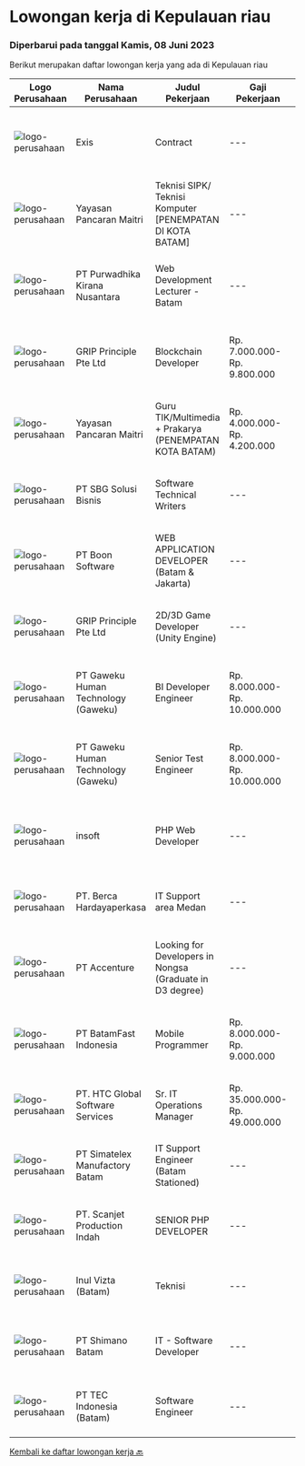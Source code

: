 
  # Lowongan kerja di Kepulauan riau

  ### Diperbarui pada tanggal Kamis, 08 Juni 2023

  Berikut merupakan daftar lowongan kerja yang ada di Kepulauan riau

  |Logo Perusahaan | Nama Perusahaan | Judul Pekerjaan | Gaji Pekerjaan | Lokasi | Deskripsi | Tanggal diunggah | Pranala |
  | -------------- | --------------- | --------------- | --------- | --------- | -------------- | ------- | ----------- |
  |![logo-perusahaan](https://i.ibb.co/sqvTCh9/112815900-stock-vector-no-image-available-icon-flat-vector.webp)|Exis|Contract|---|Batam|Industry: IT ServicesWork Experience: 4-5 yearsCity: Batam CityState/Province: RiauZip/Postal Code: 29433Job DescriptionPlease note that this is a...|Rabu, 07 Juni 2023|https://www.jobstreet.co.id/id/job/contract-1035741984?token=0~90b159e3-cd1b-43cc-960a-408e9ed6aba1&sectionRank=1&jobId=jobstreet-id-job-1035741984|
|![logo-perusahaan](https://image-service-cdn.seek.com.au/8b564d893394269223b3fa8f4d4d00e062ab3e69/ee4dce1061f3f616224767ad58cb2fc751b8d2dc)|Yayasan Pancaran Maitri|Teknisi SIPK/ Teknisi Komputer [PENEMPATAN DI KOTA BATAM]|---|Jakarta Raya|Mengerti dasar - dasar Programming Kemauan belajar yang tinggi  Kreatif, bertanggung jawab dan bekerja keras Bisa bekerja sendiri maupun kelompok...|Selasa, 06 Juni 2023|https://www.jobstreet.co.id/id/job/teknisi-sipk-teknisi-komputer-%5Bpenempatan-di-kota-batam%5D-4360563?token=0~90b159e3-cd1b-43cc-960a-408e9ed6aba1&sectionRank=2&jobId=jobstreet-id-job-4360563|
|![logo-perusahaan](https://image-service-cdn.seek.com.au/f490edce533aadf87f58ecd69e107594ddf6a509/ee4dce1061f3f616224767ad58cb2fc751b8d2dc)|PT Purwadhika Kirana Nusantara|Web Development Lecturer - Batam|---|Batam|Job description &amp; requirementsPurwadhika is now looking for Full Stack Web Development Lecturer who wants to join our team and grow with us. If...|Rabu, 07 Juni 2023|https://www.jobstreet.co.id/id/job/web-development-lecturer-batam-1035809474?token=0~90b159e3-cd1b-43cc-960a-408e9ed6aba1&sectionRank=3&jobId=jobstreet-id-job-1035809474|
|![logo-perusahaan](https://image-service-cdn.seek.com.au/126b726d280947124b62777270a5c4f1f8b4d4cb/ee4dce1061f3f616224767ad58cb2fc751b8d2dc)|GRIP Principle Pte Ltd|Blockchain Developer|Rp. 7.000.000-Rp. 9.800.000|Batam|WHAT YOU WILL LEARN Strengthen your full-stack programming skills You'll learn how to write clean code by adhering to our programming best practices...|Minggu, 04 Juni 2023|https://www.jobstreet.co.id/id/job/blockchain-developer-4349455?token=0~90b159e3-cd1b-43cc-960a-408e9ed6aba1&sectionRank=4&jobId=jobstreet-id-job-4349455|
|![logo-perusahaan](https://image-service-cdn.seek.com.au/8b564d893394269223b3fa8f4d4d00e062ab3e69/ee4dce1061f3f616224767ad58cb2fc751b8d2dc)|Yayasan Pancaran Maitri|Guru TIK/Multimedia + Prakarya (PENEMPATAN KOTA BATAM)|Rp. 4.000.000-Rp. 4.200.000|Jakarta Raya|Kualifikasi Umum-Lulusan S1 Pendidikan Ilmu Komputer/Teknik Informatika/ Sistem Informasi/ DKV/ Seni Fotografi-Diutamakan memiliki pengalaman...|Jumat, 02 Juni 2023|https://www.jobstreet.co.id/id/job/guru-tik-multimedia-prakarya-penempatan-kota-batam-4357261?token=0~90b159e3-cd1b-43cc-960a-408e9ed6aba1&sectionRank=5&jobId=jobstreet-id-job-4357261|
|![logo-perusahaan](https://image-service-cdn.seek.com.au/18831b11280873f99b46a30b3c5f76b87c1feed3/ee4dce1061f3f616224767ad58cb2fc751b8d2dc)|PT SBG Solusi Bisnis|Software Technical Writers|---|Surabaya|Job Description : Partner closely with software engineers and development team to research, scope, and run documentation projects Contribute to...|Jumat, 02 Juni 2023|https://www.jobstreet.co.id/id/job/software-technical-writers-4345038?token=0~90b159e3-cd1b-43cc-960a-408e9ed6aba1&sectionRank=6&jobId=jobstreet-id-job-4345038|
|![logo-perusahaan](https://image-service-cdn.seek.com.au/9a69ce13ff9a8131b4fd663b20be4d3b4c0a97a0/ee4dce1061f3f616224767ad58cb2fc751b8d2dc)|PT Boon Software|WEB APPLICATION DEVELOPER (Batam & Jakarta)|---|Jakarta Barat|Requirements: Good spoken and written English. Excellent health, Self-confidence, strong communication skills, and commitment. Passionate about new...|Rabu, 31 Mei 2023|https://www.jobstreet.co.id/id/job/web-application-developer-batam-jakarta-4355032?token=0~90b159e3-cd1b-43cc-960a-408e9ed6aba1&sectionRank=7&jobId=jobstreet-id-job-4355032|
|![logo-perusahaan](https://image-service-cdn.seek.com.au/126b726d280947124b62777270a5c4f1f8b4d4cb/ee4dce1061f3f616224767ad58cb2fc751b8d2dc)|GRIP Principle Pte Ltd|2D/3D Game Developer (Unity Engine)|---|Batam|THE OPPORTUNITYLooking for a developer to build Mobile RPG (Role-Playing Games) using the Unity framework. Your primary responsibilities will be to...|Selasa, 30 Mei 2023|https://www.jobstreet.co.id/id/job/2d-3d-game-developer-unity-engine-4334036?token=0~90b159e3-cd1b-43cc-960a-408e9ed6aba1&sectionRank=8&jobId=jobstreet-id-job-4334036|
|![logo-perusahaan](https://image-service-cdn.seek.com.au/3bc0dfb2a7a126bfbaa85001143497c737d0ea36/ee4dce1061f3f616224767ad58cb2fc751b8d2dc)|PT Gaweku Human Technology (Gaweku)|BI Developer Engineer|Rp. 8.000.000-Rp. 10.000.000|Kepulauan Riau|BI DEVELOPER ENGINEER (BATAM) [52497]COMPANY CATEGORY: Japanese Electronic Manufacturing JOB SUMMARY: Developing BI Report/Dashboard Using Microsoft...|Jumat, 26 Mei 2023|https://www.jobstreet.co.id/id/job/bi-developer-engineer-4328900?token=0~90b159e3-cd1b-43cc-960a-408e9ed6aba1&sectionRank=9&jobId=jobstreet-id-job-4328900|
|![logo-perusahaan](https://image-service-cdn.seek.com.au/3bc0dfb2a7a126bfbaa85001143497c737d0ea36/ee4dce1061f3f616224767ad58cb2fc751b8d2dc)|PT Gaweku Human Technology (Gaweku)|Senior Test Engineer|Rp. 8.000.000-Rp. 10.000.000|Kepulauan Riau|SENIOR TEST ENGINEER (BATAM) [52496]COMPANY CATEGORY: Japanese Electronic Manufacturing JOB SUMMARY: Assessing troubleshoot Improving functional...|Jumat, 26 Mei 2023|https://www.jobstreet.co.id/id/job/senior-test-engineer-4328932?token=0~90b159e3-cd1b-43cc-960a-408e9ed6aba1&sectionRank=10&jobId=jobstreet-id-job-4328932|
|![logo-perusahaan](https://image-service-cdn.seek.com.au/748ccb82faa89e32bcb165f2820afa8578e75b0d/ee4dce1061f3f616224767ad58cb2fc751b8d2dc)|insoft|PHP Web Developer|---|Batam|Deskripsi Pekerjaan: Membuat Aplikasi berbasis Web sesuai kebutuhan customer Merespon dan menerima masukan tim dengan cepat Berkerjasama dengan Tim...|Selasa, 23 Mei 2023|https://www.jobstreet.co.id/id/job/php-web-developer-4344600?token=0~90b159e3-cd1b-43cc-960a-408e9ed6aba1&sectionRank=11&jobId=jobstreet-id-job-4344600|
|![logo-perusahaan](https://image-service-cdn.seek.com.au/6a76252207cfed561e664c874d4631f4aefd8409/ee4dce1061f3f616224767ad58cb2fc751b8d2dc)|PT. Berca Hardayaperkasa|IT Support area Medan|---|Pekanbaru|Responsibilities: Analyzing, diagnosing, and installation to several areas including desktop hardware, operating systems (Windows 7/8/10), application...|Selasa, 23 Mei 2023|https://www.jobstreet.co.id/id/job/it-support-area-medan-4343982?token=0~90b159e3-cd1b-43cc-960a-408e9ed6aba1&sectionRank=12&jobId=jobstreet-id-job-4343982|
|![logo-perusahaan](https://image-service-cdn.seek.com.au/8aa7e8c3c88d5c5ab00a361acc5db1fab244b0c5/ee4dce1061f3f616224767ad58cb2fc751b8d2dc)|PT Accenture|Looking for Developers in Nongsa (Graduate in D3 degree)|---|Batam|Responsible for development, configuration and implementation of system applications and external system interfaces in accordance to user requirements...|Rabu, 24 Mei 2023|https://www.jobstreet.co.id/id/job/looking-for-developers-in-nongsa-graduate-in-d3-degree-4333665?token=0~90b159e3-cd1b-43cc-960a-408e9ed6aba1&sectionRank=13&jobId=jobstreet-id-job-4333665|
|![logo-perusahaan](https://image-service-cdn.seek.com.au/a822fec9b06ebafc662bd2a992ab50c5fe1d8c6a/ee4dce1061f3f616224767ad58cb2fc751b8d2dc)|PT BatamFast Indonesia|Mobile Programmer|Rp. 8.000.000-Rp. 9.000.000|Batam|Requirements : Strong programming foundation, including knowledge of languages like Java, Swift, Kotlin, or Dart. Understanding of mobile development...|Rabu, 24 Mei 2023|https://www.jobstreet.co.id/id/job/mobile-programmer-4332797?token=0~90b159e3-cd1b-43cc-960a-408e9ed6aba1&sectionRank=14&jobId=jobstreet-id-job-4332797|
|![logo-perusahaan](https://image-service-cdn.seek.com.au/0fbb67ce557ddd4f2c2c357c2f816ddfe9415735/ee4dce1061f3f616224767ad58cb2fc751b8d2dc)|PT. HTC Global Software Services|Sr. IT Operations Manager|Rp. 35.000.000-Rp. 49.000.000|Batam|Qualifications : At least 12 to 15 years of IT and business work experience with exposure to various technical environments or business segments /...|Jumat, 19 Mei 2023|https://www.jobstreet.co.id/id/job/sr.-it-operations-manager-4339477?token=0~90b159e3-cd1b-43cc-960a-408e9ed6aba1&sectionRank=15&jobId=jobstreet-id-job-4339477|
|![logo-perusahaan](https://image-service-cdn.seek.com.au/19aaa57caf4ff95a513c7474e8446462f2a837fc/ee4dce1061f3f616224767ad58cb2fc751b8d2dc)|PT Simatelex Manufactory Batam|IT Support Engineer (Batam Stationed)|---|Batam|Responsible for managing domain infrastructure to the IT network environment, monitoring exchange email services, managing daily housekeeping work and...|Senin, 15 Mei 2023|https://www.jobstreet.co.id/id/job/it-support-engineer-batam-stationed-4334051?token=0~90b159e3-cd1b-43cc-960a-408e9ed6aba1&sectionRank=16&jobId=jobstreet-id-job-4334051|
|![logo-perusahaan](https://i.ibb.co/sqvTCh9/112815900-stock-vector-no-image-available-icon-flat-vector.webp)|PT. Scanjet Production Indah|SENIOR PHP DEVELOPER|---|Batam|Responsibilities: Develop and maintain progressive PHP applications Leading the entire web application development cycle Inculcating HTML, CSS, and...|Senin, 15 Mei 2023|https://www.jobstreet.co.id/id/job/senior-php-developer-4334113?token=0~90b159e3-cd1b-43cc-960a-408e9ed6aba1&sectionRank=17&jobId=jobstreet-id-job-4334113|
|![logo-perusahaan](https://i.ibb.co/sqvTCh9/112815900-stock-vector-no-image-available-icon-flat-vector.webp)|Inul Vizta (Batam)|Teknisi|---|Batam|Kualifikasi Pekerjaan: Pendidikan Minimal Diploma/Gelar Sarjana di Teknik / IT (Komputer/Telekomunikasi/Elektro) atau setara. Menginstal dan...|Selasa, 09 Mei 2023|https://www.jobstreet.co.id/id/job/teknisi-4324791?token=0~90b159e3-cd1b-43cc-960a-408e9ed6aba1&sectionRank=18&jobId=jobstreet-id-job-4324791|
|![logo-perusahaan](https://image-service-cdn.seek.com.au/4f109b2b37f6c209efdf9c809e1383702c3bcb73/ee4dce1061f3f616224767ad58cb2fc751b8d2dc)|PT Shimano Batam|IT - Software Developer|---|Batam|Perform software development, implementation, system integration and commissioning of advanced manufacturing execution system (MES). Produce...|Selasa, 09 Mei 2023|https://www.jobstreet.co.id/id/job/it-software-developer-4324702?token=0~90b159e3-cd1b-43cc-960a-408e9ed6aba1&sectionRank=19&jobId=jobstreet-id-job-4324702|
|![logo-perusahaan](https://image-service-cdn.seek.com.au/e5fa2b81daae9047d0ab4f6ef4822f50e1c8f8bd/ee4dce1061f3f616224767ad58cb2fc751b8d2dc)|PT TEC Indonesia (Batam)|Software Engineer|---|Batam|Bachelor degree in Electrical Engineer and having experience as an Engineer at manufacturing company Good skill to operate Java programming/C++/C#...|Rabu, 10 Mei 2023|https://www.jobstreet.co.id/id/job/software-engineer-4326549?token=0~90b159e3-cd1b-43cc-960a-408e9ed6aba1&sectionRank=20&jobId=jobstreet-id-job-4326549|


  [Kembali ke daftar lowongan kerja 🔙](../README.md#daftar-lowongan-kerja)
  